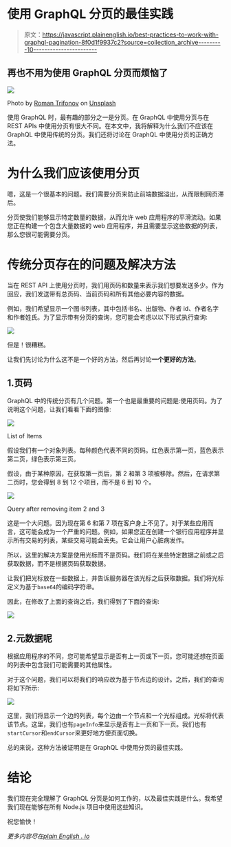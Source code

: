 # 使用 GraphQL 分页的最佳实践

> 原文：<https://javascript.plainenglish.io/best-practices-to-work-with-graphql-pagination-8f0d1f9937c2?source=collection_archive---------10----------------------->

## 再也不用为使用 GraphQL 分页而烦恼了

![](img/c17af9dc623d97dd360296bdd1fcef74.png)

Photo by [Roman Trifonov](https://unsplash.com/@roman34nov?utm_source=unsplash&utm_medium=referral&utm_content=creditCopyText) on [Unsplash](https://unsplash.com/s/photos/pages?utm_source=unsplash&utm_medium=referral&utm_content=creditCopyText)

使用 GraphQL 时，最有趣的部分之一是分页。在 GraphQL 中使用分页与在 REST APIs 中使用分页有很大不同。在本文中，我将解释为什么我们不应该在 GraphQL 中使用传统的分页。我们还将讨论在 GraphQL 中使用分页的正确方法。

# 为什么我们应该使用分页

嗯，这是一个很基本的问题。我们需要分页来防止前端数据溢出，从而限制网页滞后。

分页使我们能够显示特定数量的数据，从而允许 web 应用程序的平滑流动。如果您正在构建一个包含大量数据的 web 应用程序，并且需要显示这些数据的列表，那么您很可能需要分页。

# 传统分页存在的问题及解决方法

当在 REST API 上使用分页时，我们用页码和数量来表示我们想要发送多少。作为回应，我们发送带有总页码、当前页码和所有其他必要内容的数据。

例如，我们希望显示一个图书列表，其中包括书名、出版物、作者 id、作者名字和作者姓氏。为了显示带有分页的查询，您可能会考虑以以下形式执行查询:

![](img/04d4215854a6f09ba10d775803fe328b.png)

但是！很糟糕。

让我们先讨论为什么这不是一个好的方法，然后再讨论**一个更好的方法**。

## 1.页码

GraphQL 中的传统分页有几个问题。第一个也是最重要的问题是:使用页码。为了说明这个问题，让我们看看下面的图像:

![](img/d7ba3e9f85cc2ecb8946c8e185e04fba.png)

List of Items

假设我们有一个对象列表。每种颜色代表不同的页码。红色表示第一页，蓝色表示第二页，绿色表示第三页。

假设，由于某种原因，在获取第一页后，第 2 和第 3 项被移除。然后，在请求第二页时，您会得到 8 到 12 个项目，而不是 6 到 10 个。

![](img/ca180106bd5364a875b2d48ec70c98c5.png)

Query after removing item 2 and 3

这是一个大问题。因为现在第 6 和第 7 项在客户身上不见了。对于某些应用而言，这可能会成为一个严重的问题。例如，如果您正在创建一个银行应用程序并显示所有交易的列表，某些交易可能会丢失。它会让用户心脏病发作。

所以，这里的解决方案是使用光标而不是页码。我们将在某些特定数据之前或之后获取数据，而不是根据页码获取数据。

让我们把光标放在一些数据上，并告诉服务器在该光标之后获取数据。我们将光标定义为基于`base64`的编码字符串。

因此，在修改了上面的查询之后，我们得到了下面的查询:

![](img/0b5e0b914912c743369bde98ecc7a1f3.png)

## 2.元数据呢

根据应用程序的不同，您可能希望显示是否有上一页或下一页。您可能还想在页面的列表中包含我们可能需要的其他属性。

对于这个问题，我们可以将我们的响应改为基于节点边的设计。之后，我们的查询将如下所示:

![](img/be6d70564d9bae4b207568c35ffa05e8.png)

这里，我们将显示一个边的列表，每个边由一个节点和一个光标组成。光标将代表该节点。这里，我们也有`pageInfo`来显示是否有上一页和下一页。我们也有`startCursor`和`endCursor`来更好地方便页面切换。

总的来说，这种方法被证明是在 GraphQL 中使用分页的最佳实践。

# 结论

我们现在完全理解了 GraphQL 分页是如何工作的，以及最佳实践是什么。我希望我们现在能够在所有 Node.js 项目中使用这些知识。

祝您愉快！

*更多内容尽在*[*plain English . io*](http://plainenglish.io/)